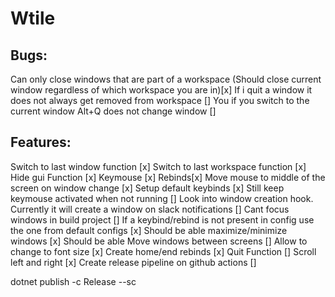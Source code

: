 # Wtile

## Bugs:
Can only close windows that are part of a workspace (Should close current window regardless of which workspace you are in)[x]
If i quit a window it does not always get removed from workspace []
You if you switch to the current window Alt+Q does not change window []
## Features:
Switch to last window function [x]
Switch to last workspace function [x]
Hide gui Function [x]
Keymouse [x]
Rebinds[x]
Move mouse to middle of the screen on window change [x]
Setup default keybinds [x]
Still keep keymouse activated when not running []
Look into window creation hook. Currently it will create a window on slack notifications []
Cant focus windows in build project []
If a keybind/rebind is not present in config use the one from default configs [x]
Should be able maximize/minimize windows [x]
Should be able Move windows between screens []
Allow to change to font size [x]
Create home/end rebinds [x]
Quit Function []
Scroll left and right [x]
Create release pipeline on github actions []




dotnet publish -c Release --sc 
